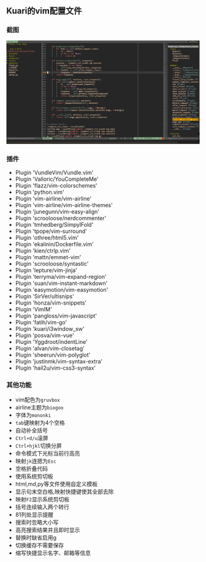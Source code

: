 ## Kuari的vim配置文件

### 截图
![my_vim](vimexample.png)

### 插件

* Plugin 'VundleVim/Vundle.vim'
* Plugin 'Valloric/YouCompleteMe'
* Plugin 'flazz/vim-colorschemes'
* Plugin 'python.vim'
* Plugin 'vim-airline/vim-airline'
* Plugin 'vim-airline/vim-airline-themes'
* Plugin 'junegunn/vim-easy-align'
* Plugin 'scrooloose/nerdcommenter'
* Plugin 'tmhedberg/SimpylFold'
* Plugin 'tpope/vim-surround'
* Plugin 'othree/html5.vim'
* Plugin 'ekalinin/Dockerfile.vim'
* Plugin 'kien/ctrlp.vim'
* Plugin 'mattn/emmet-vim'
* Plugin 'scrooloose/syntastic'
* Plugin 'lepture/vim-jinja'
* Plugin 'terryma/vim-expand-region'
* Plugin 'suan/vim-instant-markdown'
* Plugin 'easymotion/vim-easymotion'
* Plugin 'SirVer/ultisnips'
* Plugin 'honza/vim-snippets'
* Plugin 'VimIM'
* Plugin 'pangloss/vim-javascript'
* Plugin 'fatih/vim-go'
* Plugin 'kuari/i3window_sw'
* Plugin 'posva/vim-vue'
* Plugin 'Yggdroot/indentLine'
* Plugin 'alvan/vim-closetag'
* Plugin 'sheerun/vim-polyglot'
* Plugin 'justinmk/vim-syntax-extra'
* Plugin 'hail2u/vim-css3-syntax'

### 其他功能

* vim配色为`gruvbox`
* airline主题为`biogoo`
* 字体为`mononki`
* `tab`键映射为4个空格
* 自动补全括号
* `Ctrl+d/u`滚屏
* `Ctrl+hjkl`切换分屏
* 命令模式下光标当前行高亮
* 映射`jk`连摁为`Esc`
* 空格折叠代码
* 使用系统剪切板
* html,md,py等文件使用自定义模板
* 显示句末空白格,映射快捷键使其全部去除
* 映射`F2`显示系统剪切板
* 括号连续输入两个转行
* 81列处显示提醒
* 搜索时忽略大小写
* 高亮搜索结果并且即时显示
* 替换时缺省启用g
* 切换缓存不需要保存
* 缩写快捷显示名字、邮箱等信息
